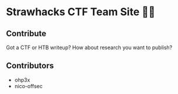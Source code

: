 # Strawhacks CTF Team Site :pirate_flag:

## Contribute
Got a CTF or HTB writeup? How about research you want to publish?

## Contributors
- ohp3x
- nico-offsec
